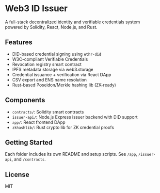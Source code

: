 # Web3 ID Issuer

A full-stack decentralized identity and verifiable credentials system powered by Solidity, React, Node.js, and Rust.

## Features

-  DID-based credential signing using `ethr-did`
-  W3C-compliant Verifiable Credentials
-  Revocation registry smart contract
-  IPFS metadata storage via web3.storage
-  Credential issuance + verification via React DApp
-  CSV export and ENS name resolution
-  Rust-based Poseidon/Merkle hashing lib (ZK-ready)

## Components

- `contracts/`: Solidity smart contracts
- `issuer-api/`: Node.js Express issuer backend with DID support
- `app/`: React frontend DApp
- `zkhashlib/`: Rust crypto lib for ZK credential proofs

## Getting Started

Each folder includes its own README and setup scripts. See `/app`, `/issuer-api`, and `/contracts`.

## License

MIT
